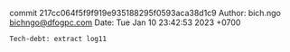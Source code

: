 commit 217cc064f5f9f919e935188295f0593aca38d1c9
Author: bich.ngo <bichngo@dfogpc.com>
Date:   Tue Jan 10 23:42:53 2023 +0700

    Tech-debt: extract log11

